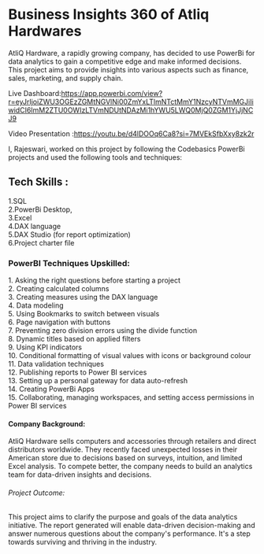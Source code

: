 # Business Insights 360 of Atliq Hardwares
AtliQ Hardware, a rapidly growing company, has decided to use PowerBi for data analytics to gain a competitive edge and make informed decisions. This project aims to provide insights into various aspects such as finance, sales, marketing, and supply chain.

Live Dashboard:https://app.powerbi.com/view?r=eyJrIjoiZWU3OGEzZGMtNGVlNi00ZmYxLTlmNTctMmY1NzcyNTVmMGJiIiwidCI6ImM2ZTU0OWIzLTVmNDUtNDAzMi1hYWU5LWQ0MjQ0ZGM1YjJjNCJ9

Video Presentation :https://youtu.be/d4lDOOq6Ca8?si=7MVEkSfbXxy8zk2r

I, Rajeswari, worked on this project by following the Codebasics PowerBi projects and used the following tools and techniques:

## Tech Skills :
<p> 
1.SQL <br>
2.PowerBi Desktop, <br>
3.Excel <br>
4.DAX language <br>
5.DAX Studio (for report optimization) <br>
6.Project charter file </p>

### PowerBI Techniques Upskilled:
<p> 
1. Asking the right questions before starting a project  <br> 
2. Creating calculated columns  <br>
3. Creating measures using the DAX language  <br>
4. Data modeling <br>
5. Using Bookmarks to switch between visuals  <br>
6. Page navigation with buttons  <br>
7. Preventing zero division errors using the divide function  <br>
8. Dynamic titles based on applied filters  <br>
9. Using KPI indicators  <br>
10. Conditional formatting of visual values with icons or background colour  <br>
11. Data validation techniques  <br>
12. Publishing reports to Power BI services  <br>
13. Setting up a personal gateway for data auto-refresh  <br>
14. Creating PowerBi Apps <br>
15. Collaborating, managing workspaces, and setting access permissions in Power BI services </p>



#### Company Background:
 AtliQ Hardware sells computers and accessories through retailers and direct distributors worldwide. They recently faced unexpected losses in their American store due to decisions based on surveys, intuition, and limited Excel analysis. To compete better, the company needs to build an analytics team for data-driven insights and decisions.

###### Project Outcome:
 This project aims to clarify the purpose and goals of the data analytics initiative. The report generated will enable data-driven decision-making and answer numerous questions about the company's performance. It's a step towards surviving and thriving in the industry.
